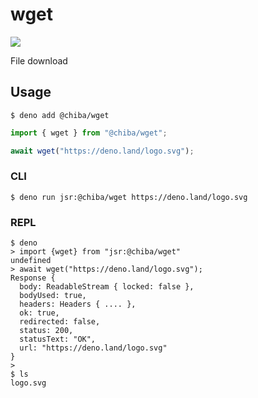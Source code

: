 # wget

[![](https://jsr.io/badges/@chiba/wget)](https://jsr.io/@chiba/wget)

File download

## Usage

```
$ deno add @chiba/wget
```

```ts
import { wget } from "@chiba/wget";

await wget("https://deno.land/logo.svg");
```

### CLI

```
$ deno run jsr:@chiba/wget https://deno.land/logo.svg
```

### REPL

```
$ deno
> import {wget} from "jsr:@chiba/wget"
undefined
> await wget("https://deno.land/logo.svg");
Response {
  body: ReadableStream { locked: false },
  bodyUsed: true,
  headers: Headers { .... },
  ok: true,
  redirected: false,
  status: 200,
  statusText: "OK",
  url: "https://deno.land/logo.svg"
}
>
$ ls
logo.svg
```



